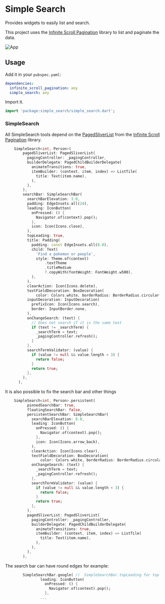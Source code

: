 # Simple Search

Provides widgets to easily list and search.

This project uses the [Infinite Scroll Pagination](https://pub.dev/packages/infinite_scroll_pagination) library to list and paginate the data.

![App](https://media.giphy.com/media/c2lNiPBETtN0iyI9xj/giphy.gif)

## Usage

Add it in your `pubspec.yaml`:

```yaml
dependencies:
  infinite_scroll_pagination: any
  simple_search: any
```

Import it.

```dart
import 'package:simple_search/simple_search.dart';
```

### SimpleSearch

All SimpleSearch tools depend on the [PagedSliverList](https://pub.dev/documentation/infinite_scroll_pagination/latest/infinite_scroll_pagination/PagedSliverList-class.html) from the [Infinite Scroll Pagination](https://pub.dev/packages/infinite_scroll_pagination) library.

```dart
    SimpleSearch<int, Person>(
        pagedSliverList: PagedSliverList(
          pagingController: _pagingController,
          builderDelegate: PagedChildBuilderDelegate(
            animateTransitions: true,
            itemBuilder: (context, item, index) => ListTile(
              title: Text(item.name),
            ),
          ),
        ),
        searchBar: SimpleSearchBar(
          searchBarElevation: 3.0,
          padding: EdgeInsets.all(24),
          leading: IconButton(
            onPressed: () {
              Navigator.of(context).pop();
            },
            icon: Icon(Icons.close),
          ),
          topLeading: true,
          title: Padding(
            padding: const EdgeInsets.all(8.0),
            child: Text(
              'Find a pokemon or people',
              style: Theme.of(context)
                  .textTheme
                  .titleMedium
                  ?.copyWith(fontWeight: FontWeight.w500),
            ),
          ),
          clearAction: Icon(Icons.delete),
          textFieldDecoration: BoxDecoration(
              color: Colors.white, borderRadius: BorderRadius.circular(8)),
          inputDecoration: InputDecoration(
            prefixIcon: Icon(Icons.search),
            border: InputBorder.none,
          ),
          onChangeSearch: (text) {
            // Does not search if it is the same text
            if (text != _searchTerm) {
              _searchTerm = text;
              _pagingController.refresh();
            }
          },
          searchTermValidator: (value) {
            if (value != null && value.length < 3) {
              return false;
            }
            return true;
          },
        ),
      ),
```

It is also possible to fix the search bar and other things

```dart
    SimpleSearch<int, Person>.persistent(
          pinnedSearchBar: true,
          floatingSearchBar: false,
          persistentSearchBar: SimpleSearchBar(
            searchBarElevation: 8.0,
            leading: IconButton(
              onPressed: () {
                Navigator.of(context).pop();
              },
              icon: Icon(Icons.arrow_back),
            ),
            clearAction: Icon(Icons.clear),
            textFieldDecoration: BoxDecoration(
                color: Colors.white, borderRadius: BorderRadius.circular(8)),
            onChangeSearch: (text) {
              _searchTerm = text;
              _pagingController.refresh();
            },
            searchTermValidator: (value) {
              if (value != null && value.length < 3) {
                return false;
              }
              return true;
            },
          ),
          pagedSliverList: PagedSliverList(
            pagingController: _pagingController,
            builderDelegate: PagedChildBuilderDelegate(
              animateTransitions: true,
              itemBuilder: (context, item, index) => ListTile(
                title: Text(item.name),
              ),
            ),
          ),
        ),
```

The search bar can have round edges for example:

```dart
        SimpleSearchBar.google( //  SimpleSearchBar.topLeading for top leading
                leading: IconButton(
                  onPressed: () {
                    Navigator.of(context).pop();
                  },
                ...
```
